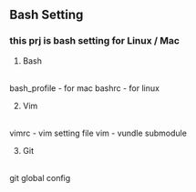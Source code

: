## Bash Setting

### this prj is bash setting for Linux / Mac 

1. Bash
<br>
	bash_profile - for mac
	bashrc - for linux

2. Vim
<br>
	vimrc - vim setting file
	vim - vundle submodule

3. Git
<br>
	git global config

